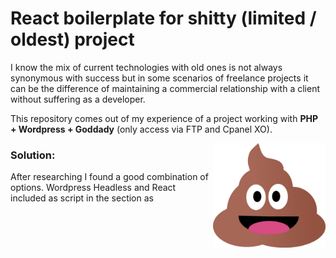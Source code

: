 # React boilerplate for shitty (limited / oldest) project

I know the mix of current technologies with old ones is not always synonymous with success but in some scenarios of freelance projects it can be the difference of maintaining a commercial relationship with a client without suffering as a developer.

This repository comes out of my experience of a project working with **PHP + Wordpress + Goddady** (only access via FTP and Cpanel XO).

<img src="https://github.com/damiancipolat/React-for-shitty-webs/blob/master/doc/popo2.png?raw=true" width="180px" align="right" />

### Solution:
After researching I found a good combination of options. Wordpress Headless and React included as script in the <head> section as <script/><link/> tags.

#### What is wordpress headless?
It is to use the API-REST included in Wordpress and use this software only CMS, some usefull links:

- https://www.sitepoint.com/wordpress-headless-cms/
- https://www.smashingmagazine.com/2018/10/headless-wordpress-decoupled/
- https://www.elegantthemes.com/blog/wordpress/headless-wordpress

## Including a full react scaffolding:
Basically this is part of the solution.

**1) HTML**
```html
<!DOCTYPE html>
<html>
  <head>
    <meta charset="UTF-8" />
    <!--Title-->
    <title>Hello World</title>
    <!--React + React-Dom + Babel-->
    <script src="https://unpkg.com/react@16/umd/react.development.js"></script>
    <script src="https://unpkg.com/react-dom@16/umd/react-dom.development.js"></script>
    <script src="https://unpkg.com/babel-standalone@6.15.0/babel.min.js"></script>
    <!--SASS-->    
    <link rel="stylesheet/scss" type="text/css" href="style.scss"></link>
    <script src="https://cdnjs.cloudflare.com/ajax/libs/sass.js/0.6.3/sass.min.js"></script>
    <!--Sass loader-->
    <script>
      (async () => {
        const compiled = (await Promise.all(
          [...document.querySelectorAll("link")]
            .filter(l => l.rel === 'stylesheet/scss')
            .map(async l => {
              url = l.href;
              const code = await (await fetch(url)).text();
              const basename = url.substring(url.lastIndexOf("/")+1);
              Sass.writeFile(basename, code);
              return Sass.compile(`@import "${basename}"; `);
            })
        )).join("\n");
        document.head.innerHTML += `<style>${compiled}</style>`;
        console.log(compiled);
      })();
    </script>        
  </head>
  <body>
    <div id="root"></div>
    <script type="text/babel" src="home.js"></script>
  </body>
</html>
```

**2) JS REACT**
```javascript
class Hello extends React.Component {
    
  constructor(){
    super();
    this.state = {
      message: "my friend (from state)!"
    };
    this.updateMessage = this.updateMessage.bind(this);
  }

  updateMessage() {
    this.setState({message: "my friend (from changed state)!"});
  }
  
  render() {

     return (
       <div>
         <h1>Hello {this.state.message}!</h1>
         <div className="rojo">
            Hello, world!
            <div className="verde">
              01010101101
            </div>
         </div>
         <div>
            <button onClick={this.updateMessage}>Click me!</button>
         </div>
       </div>
    );

  }

}

ReactDOM.render(<Hello/>, document.getElementById("root"));
```

**3) SCSS**
```css
.rojo{
	background:red;
	color:white;

	.verde{
		background:green;
		color:white;
	}

}
```

## Blockquotes
I know, process react + babel + sass when the web is loading, is'nt the good solutions, but is one aproach to modernize a old project. If is possible is a good idea to have to transpile process and load a bundle.js file.

## Folders:
Take a look of the folder basic and examples with some code ready to be used.

- **Basic**: React + babel + sass + base layout of a website.
- **Examples**: React + babel + sass + componentes examples.

### SASS LOADER:
I have written an adaptation of a sass loader https://github.com/medialize/browser-sass/issues/2 in the base file you cand find it in: https://github.com/damiancipolat/React-for-shitty-webs/blob/master/basic/lib/sassLoader.js
